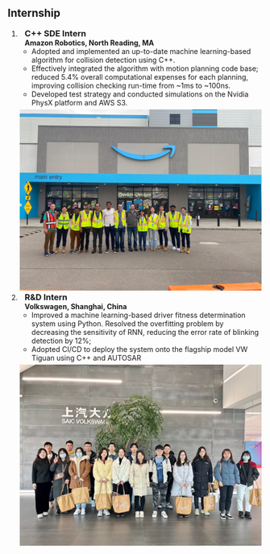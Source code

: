 ## Internship

<div class="publications">
<ol class="bibliography">



<li >
  <div class="pub-row">
    <div class="col-sm-9" style="position: relative">
    <div>
    <h3 style="margin:0 10px 0;">C++ SDE Intern</h3>
    <h4 style="margin:0 10px 0;">Amazon Robotics, North Reading, MA</h4>
  </div>
      <ul style="margin:0 0 5px;">
        <li><autocolor>Adopted and implemented an up-to-date machine learning-based algorithm for collision detection using C++.</autocolor></li>
        <li><autocolor>Effectively integrated the algorithm with motion planning code base; reduced 5.4% overall computational expenses for each planning, improving collision checking run-time from ~1ms to ~100ns. </autocolor></li>
        <li><autocolor>Developed test strategy and conducted simulations on the Nvidia PhysX platform and AWS S3.</autocolor></li>
      </ul>
    </div>
    <div class="col-sm-3 abbr" style="position: relative">
      <img src="./assets/img/Amazon.JPG" class="teaser" style="width=100%;height=auto">
    </div>
  </div>
</li>

<li style="margin: 0 0 5px">
  <div class="pub-row">
    <div class="col-sm-9" style="position: relative">
      <div>
      <h3 style="margin:0 10px 0;">R&D Intern</h3>
      <h4 style="margin:0 10px 0;">Volkswagen, Shanghai, China</h4>
      </div>
      <ul style="margin:0 0 5px;">
        <li><autocolor>Improved a machine learning-based driver fitness determination system using Python. Resolved the overfitting problem by decreasing the sensitivity of RNN, reducing the error rate of blinking detection by 12%; </autocolor></li>
        <li><autocolor>Adopted CI/CD to deploy the system onto the flagship model VW Tiguan using C++ and AUTOSAR</autocolor></li>
      </ul>
    </div>
    <div class="col-sm-3 abbr" style="position: relative">
      <img src="./assets/img/Volkswagen.JPEG" class="teaser" style="width=100;height=auto">
    </div>
  </div>
</li>

</ol>
</div> 
